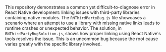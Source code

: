 This repository demonstrates a common yet difficult-to-diagnose error in React Native development: linking issues with third-party libraries containing native modules.  The `RNThirdPartyBug.js` file showcases a scenario where an attempt to use a library with missing native links leads to runtime crashes or unexpected behavior. The solution, in `RNThirdPartyBugSolution.js`, shows how proper linking using React Native's tools resolves the issue.  This is an uncommon bug because the root cause varies greatly with the specific library involved.